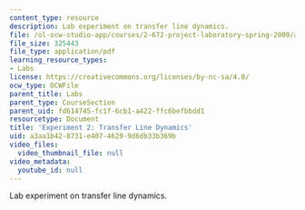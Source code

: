 ```yaml
---
content_type: resource
description: Lab experiment on transfer line dynamics.
file: /ol-ocw-studio-app/courses/2-672-project-laboratory-spring-2009/a3aa1b428731e40746299d6db33b369b_trans_line.pdf
file_size: 325443
file_type: application/pdf
learning_resource_types:
- Labs
license: https://creativecommons.org/licenses/by-nc-sa/4.0/
ocw_type: OCWFile
parent_title: Labs
parent_type: CourseSection
parent_uid: fd614745-fc1f-6cb1-a422-ffc6befbbdd1
resourcetype: Document
title: 'Experiment 2: Transfer Line Dynamics'
uid: a3aa1b42-8731-e407-4629-9d6db33b369b
video_files:
  video_thumbnail_file: null
video_metadata:
  youtube_id: null
---
```

Lab experiment on transfer line dynamics.